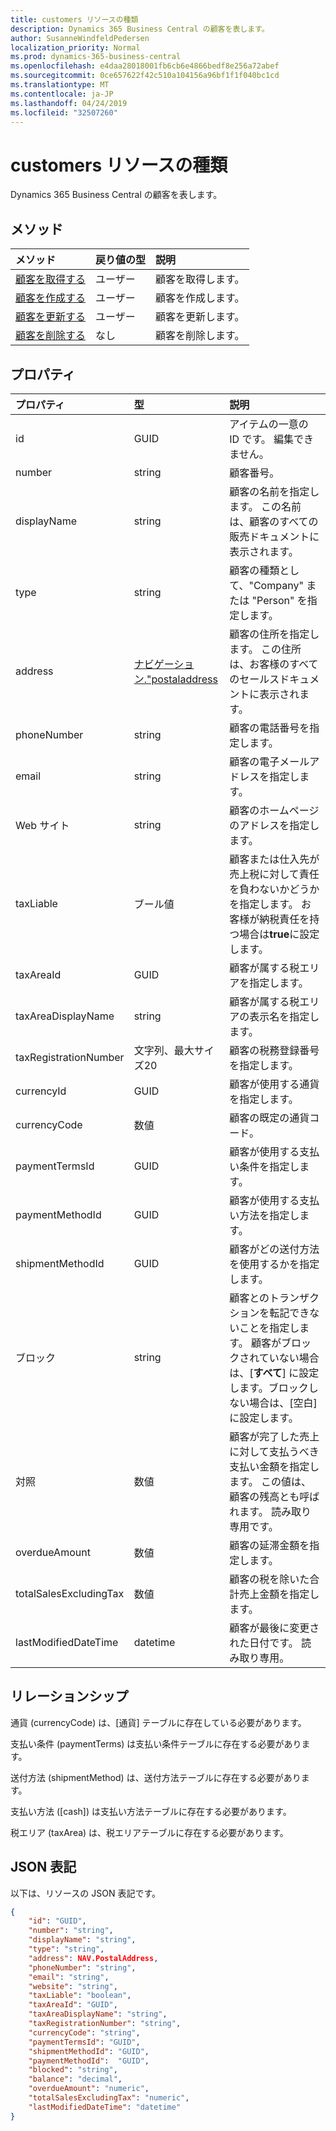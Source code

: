 ```yaml
---
title: customers リソースの種類
description: Dynamics 365 Business Central の顧客を表します。
author: SusanneWindfeldPedersen
localization_priority: Normal
ms.prod: dynamics-365-business-central
ms.openlocfilehash: e4daa28018001fb6cb6e4866bedf8e256a72abef
ms.sourcegitcommit: 0ce657622f42c510a104156a96bf1f1f040bc1cd
ms.translationtype: MT
ms.contentlocale: ja-JP
ms.lasthandoff: 04/24/2019
ms.locfileid: "32507260"
---
```

# <a name="customers-resource-type"></a>customers リソースの種類
Dynamics 365 Business Central の顧客を表します。

## <a name="methods"></a>メソッド

| メソッド                                              |戻り値の型| 説明      |
|:----------------------------------------------------|:----------|:-----------------|
|[顧客を取得する](../api/dynamics-customer-get.md)      |ユーザー   |顧客を取得します。   |
|[顧客を作成する](../api/dynamics-create-customer.md)|ユーザー   |顧客を作成します。|
|[顧客を更新する](../api/dynamics-customer-update.md)|ユーザー   |顧客を更新します。|
|[顧客を削除する](../api/dynamics-customer-delete.md)|なし        |顧客を削除します。|

## <a name="properties"></a>プロパティ
| プロパティ    | 型     |説明|
|:------------|:---------|:----------|
|id           |GUID      |アイテムの一意の ID です。 編集できません。|
|number       |string    |顧客番号。|
|displayName  |string    |顧客の名前を指定します。 この名前は、顧客のすべての販売ドキュメントに表示されます。|
|type         |string    |顧客の種類として、"Company" または "Person" を指定します。|
|address      |[ナビゲーション."postaladdress](../resources/dynamics-complextypes.md)|顧客の住所を指定します。 この住所は、お客様のすべてのセールスドキュメントに表示されます。|
|phoneNumber  |string    |顧客の電話番号を指定します。|
|email        |string    |顧客の電子メールアドレスを指定します。|
|Web サイト      |string    |顧客のホームページのアドレスを指定します。|
|taxLiable    |ブール値   |顧客または仕入先が売上税に対して責任を負わないかどうかを指定します。 お客様が納税責任を持つ場合は**true**に設定します。|
|taxAreaId    |GUID      |顧客が属する税エリアを指定します。|
|taxAreaDisplayName|string|顧客が属する税エリアの表示名を指定します。|
|taxRegistrationNumber|文字列、最大サイズ20|顧客の税務登録番号を指定します。|
|currencyId   |GUID      |顧客が使用する通貨を指定します。|
|currencyCode |数値   |顧客の既定の通貨コード。|
|paymentTermsId|GUID     |顧客が使用する支払い条件を指定します。|
|paymentMethodId|GUID    |顧客が使用する支払い方法を指定します。|
|shipmentMethodId|GUID   |顧客がどの送付方法を使用するかを指定します。|
|ブロック      |string    |顧客とのトランザクションを転記できないことを指定します。 顧客がブロックされていない場合は、[**すべて**] に設定します。ブロックしない場合は、[空白] に設定します。|
|対照      |数値   |顧客が完了した売上に対して支払うべき支払い金額を指定します。 この値は、顧客の残高とも呼ばれます。 読み取り専用です。|
|overdueAmount|数値   |顧客の延滞金額を指定します。|
|totalSalesExcludingTax|数値|顧客の税を除いた合計売上金額を指定します。|
|lastModifiedDateTime|datetime|顧客が最後に変更された日付です。 読み取り専用。|  


## <a name="relationships"></a>リレーションシップ
通貨 (currencyCode) は、[通貨] テーブルに存在している必要があります。

支払い条件 (paymentTerms) は支払い条件テーブルに存在する必要があります。

送付方法 (shipmentMethod) は、送付方法テーブルに存在する必要があります。

支払い方法 ([cash]) は支払い方法テーブルに存在する必要があります。

税エリア (taxArea) は、税エリアテーブルに存在する必要があります。

## <a name="json-representation"></a>JSON 表記

以下は、リソースの JSON 表記です。


```json
{
    "id": "GUID",
    "number": "string",
    "displayName": "string",
    "type": "string",
    "address": NAV.PostalAddress,
    "phoneNumber": "string",
    "email": "string",
    "website": "string",
    "taxLiable": "boolean",
    "taxAreaId": "GUID",
    "taxAreaDisplayName": "string",
    "taxRegistrationNumber": "string",
    "currencyCode": "string",
    "paymentTermsId": "GUID",
    "shipmentMethodId": "GUID",
    "paymentMethodId":  "GUID",
    "blocked": "string",
    "balance": "decimal",
    "overdueAmount": "numeric",
    "totalSalesExcludingTax": "numeric",
    "lastModifiedDateTime": "datetime"
}


```


